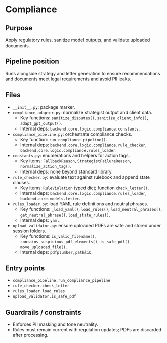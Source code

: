 # Compliance

## Purpose
Apply regulatory rules, sanitize model outputs, and validate uploaded documents.

## Pipeline position
Runs alongside strategy and letter generation to ensure recommendations and documents meet legal requirements and avoid PII leaks.

## Files
- `__init__.py`: package marker.
- `compliance_adapter.py`: normalize strategist output and client data.
  - Key functions: `sanitize_disputes()`, `sanitize_client_info()`, `adapt_gpt_output()`.
  - Internal deps: `backend.core.logic.compliance.constants`.
- `compliance_pipeline.py`: orchestrate compliance checks.
  - Key function: `run_compliance_pipeline()`.
  - Internal deps: `backend.core.logic.compliance.rule_checker`, `backend.core.logic.compliance.rules_loader`.
- `constants.py`: enumerations and helpers for action tags.
  - Key items: `FallbackReason`, `StrategistFailureReason`, `normalize_action_tag()`.
  - Internal deps: none beyond standard library.
- `rule_checker.py`: evaluate text against rulebook and append state clauses.
  - Key items: `RuleViolation` typed dict; function `check_letter()`.
  - Internal deps: `backend.core.logic.compliance.rules_loader`, `backend.core.models.letter`.
- `rules_loader.py`: load YAML rule definitions and neutral phrases.
  - Key functions: `_load_yaml()`, `load_rules()`, `load_neutral_phrases()`, `get_neutral_phrase()`, `load_state_rules()`.
  - Internal deps: `yaml`.
- `upload_validator.py`: ensure uploaded PDFs are safe and stored under session folders.
  - Key functions: `is_valid_filename()`, `contains_suspicious_pdf_elements()`, `is_safe_pdf()`, `move_uploaded_file()`.
  - Internal deps: `pdfplumber`, `pathlib`.

## Entry points
- `compliance_pipeline.run_compliance_pipeline`
- `rule_checker.check_letter`
- `rules_loader.load_rules`
- `upload_validator.is_safe_pdf`

## Guardrails / constraints
- Enforces PII masking and tone neutrality.
- Rules must remain current with regulation updates; PDFs are discarded after processing.
